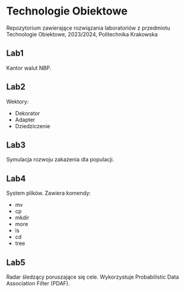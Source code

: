 # Technologie Obiektowe

Repozytorium zawierające rozwiązania laboratoriów z przedmiotu Technologie Obiektowe, 2023/2024, Politechnika Krakowska

## Lab1

Kantor walut NBP.

## Lab2

Wektory: 
- Dekorator
- Adapter
- Dziedziczenie

## Lab3

Symulacja rozwoju zakażenia dla populacji.

## Lab4

System plików. 
Zawiera komendy: 
- mv
- cp
- mkdir
- more
- ls
- cd
- tree

## Lab5

Radar śledzący poruszające się cele. Wykorzystuje Probabilistic Data Association Filter (PDAF).
